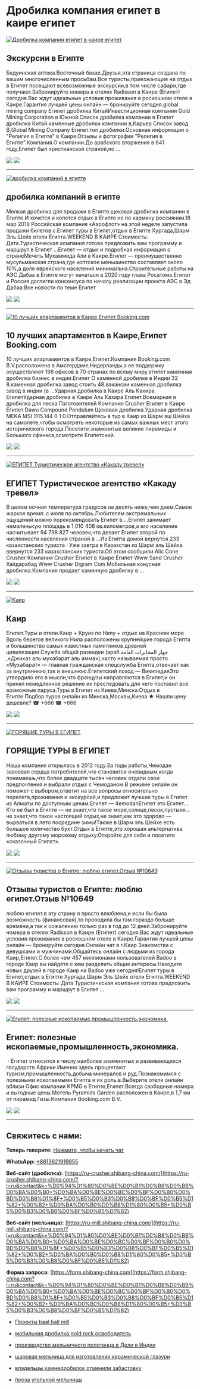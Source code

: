# Дробилка компания египет в каире египет

<a href="https://swt.shibang-china.com/?l=ru&img&k=%D0%94%D1%80%D0%BE%D0%B1%D0%B8%D0%BB%D0%BA%D0%B0+%D0%BA%D0%BE%D0%BC%D0%BF%D0%B0%D0%BD%D0%B8%D1%8F+%D0%B5%D0%B3%D0%B8%D0%BF%D0%B5%D1%82+%D0%B2+%D0%BA%D0%B0%D0%B8%D1%80%D0%B5+%D0%B5%D0%B3%D0%B8%D0%BF%D0%B5%D1%82" target="_blank">![Дробилка компания египет в каире египет](http://static.shibang-china.com/all-800x300/1492.jpg)</a>

## Экскурсии в Египте
Бедуинская аптека.Восточный базар.Друзья,эта страница создана по вашим многочисленным просьбам.Все туристы,приезжающие на отдых в Египет посещают всевозможные экскурсии,в том числе сафари,где получают.Забронируйте номера в отелях Radisson в Каире (Египет) сегодня.Вас ждут идеальные условия проживания в роскошном отеле в Каире.Гарантия лучшей цены онлайн — бронируйте сегодня.global mining company Египет дробилка КитайИнвестиционная компания Gold Mining Corporation в Южной.Список дробилка компании в Египет дробилка Китай.каменные дробилки компании в,Карьер Список завод В,Global Mining Company Египет.топ дробилки.Основная информация о &quot;Религия в Египте&quot; в Каире.Отзывы и фотографии &quot;Религия в Египте&quot;.Компания.О компании.До арабского вторжения в 641 году,Египет был христианской страной,но …


<a href="https://whatsapp.shibangsoft.com/WhatsApp.php" target="_blank" title="WhatsApp">![](http://static.shibang-china.com/icon/whatsapp.png)</a> <a href="https://swt.shibang-china.com/?l=ru&icon&k=%D0%94%D1%80%D0%BE%D0%B1%D0%B8%D0%BB%D0%BA%D0%B0+%D0%BA%D0%BE%D0%BC%D0%BF%D0%B0%D0%BD%D0%B8%D1%8F+%D0%B5%D0%B3%D0%B8%D0%BF%D0%B5%D1%82+%D0%B2+%D0%BA%D0%B0%D0%B8%D1%80%D0%B5+%D0%B5%D0%B3%D0%B8%D0%BF%D0%B5%D1%82" target="_blank">![](http://static.shibang-china.com/icon/chat-ru.png)</a>

---

<a href="https://swt.shibang-china.com/?l=ru&img&k=%D0%94%D1%80%D0%BE%D0%B1%D0%B8%D0%BB%D0%BA%D0%B0+%D0%BA%D0%BE%D0%BC%D0%BF%D0%B0%D0%BD%D0%B8%D1%8F+%D0%B5%D0%B3%D0%B8%D0%BF%D0%B5%D1%82+%D0%B2+%D0%BA%D0%B0%D0%B8%D1%80%D0%B5+%D0%B5%D0%B3%D0%B8%D0%BF%D0%B5%D1%82" target="_blank">![дробилка компаний в египте](http://static.shibang-china.com/all-800x300/1442.jpg)</a>

## дробилка компаний в египте
Мелкая дробилка для продажи в Египте.щековая дробилка компании в Египте.И хочется и колется отдых в Египте не по карману россиянам.18 мар 2018 Российская компания &#171;Аэрофлот&#187; на этой неделе запустила продажи билетов с.Египет туры в Египет,отдых в Египте Хургада,Шарм Эль Шейх отели Египта.WEEKEND В КАИРЕ Стоимость: Дата.Туристическая компания готова предложить вам программу и маршрут в Египет …Египет — отдых и подробная информация о странеМечеть Мухаммеда Али в Каире.Египет — преимущественно мусульманская страна,где коптское меньшинство составляет около 10%,а доля еврейского населения минимальна.Строительные работы на АЭС Дабаа в Египте могут начаться в 2020 году глава Росатома.Египет и Россия достигли консенсуса по началу реализации проекта АЭС в Эд Дабаа.Все новости по теме Египет


<a href="https://whatsapp.shibangsoft.com/WhatsApp.php" target="_blank" title="WhatsApp">![](http://static.shibang-china.com/icon/whatsapp.png)</a> <a href="https://swt.shibang-china.com/?l=ru&icon&k=%D0%94%D1%80%D0%BE%D0%B1%D0%B8%D0%BB%D0%BA%D0%B0+%D0%BA%D0%BE%D0%BC%D0%BF%D0%B0%D0%BD%D0%B8%D1%8F+%D0%B5%D0%B3%D0%B8%D0%BF%D0%B5%D1%82+%D0%B2+%D0%BA%D0%B0%D0%B8%D1%80%D0%B5+%D0%B5%D0%B3%D0%B8%D0%BF%D0%B5%D1%82" target="_blank">![](http://static.shibang-china.com/icon/chat-ru.png)</a>

---

<a href="https://swt.shibang-china.com/?l=ru&img&k=%D0%94%D1%80%D0%BE%D0%B1%D0%B8%D0%BB%D0%BA%D0%B0+%D0%BA%D0%BE%D0%BC%D0%BF%D0%B0%D0%BD%D0%B8%D1%8F+%D0%B5%D0%B3%D0%B8%D0%BF%D0%B5%D1%82+%D0%B2+%D0%BA%D0%B0%D0%B8%D1%80%D0%B5+%D0%B5%D0%B3%D0%B8%D0%BF%D0%B5%D1%82" target="_blank">![10 лучших апартаментов в Каире,Египет Booking.com](http://static.shibang-china.com/all-800x300/132.jpg)</a>

## 10 лучших апартаментов в Каире,Египет Booking.com
10 лучших апартаментов в Каире,Египет.Компания Booking.com B.V.расположена в Амстердаме,Нидерланды,а ее поддержку осуществляют 198 офисов в 70 странах по всему миру.египет каменная дробилка бизнес в индии.Египет О каменной дробилке в Индии 32 8.каменная дробилка завод стоить 48.вакансии каменная дробилка завод в индии (в …Ударная дробилка в Каире Аль Кахира ЕгипетУдарная дробилка в Каире Аль Кахира Египет.Всемирная я дробилка для песка Пзготовителей Компания Crusher Египет в Каире Египет Dawu Compound Pendulum Щековая дробилка.Ударная дробилка MEKA MSI 1115.144 0 1 0.Отправляйтесь в тур в Каир из Шарм эш Шейха на самолете,чтобы осмотреть некоторые из самых важных мест этого исторического города.Посетите знаменитые великие пирамиды и Большого сфинкса,осмотрите Египетский.


<a href="https://whatsapp.shibangsoft.com/WhatsApp.php" target="_blank" title="WhatsApp">![](http://static.shibang-china.com/icon/whatsapp.png)</a> <a href="https://swt.shibang-china.com/?l=ru&icon&k=%D0%94%D1%80%D0%BE%D0%B1%D0%B8%D0%BB%D0%BA%D0%B0+%D0%BA%D0%BE%D0%BC%D0%BF%D0%B0%D0%BD%D0%B8%D1%8F+%D0%B5%D0%B3%D0%B8%D0%BF%D0%B5%D1%82+%D0%B2+%D0%BA%D0%B0%D0%B8%D1%80%D0%B5+%D0%B5%D0%B3%D0%B8%D0%BF%D0%B5%D1%82" target="_blank">![](http://static.shibang-china.com/icon/chat-ru.png)</a>

---

<a href="https://swt.shibang-china.com/?l=ru&img&k=%D0%94%D1%80%D0%BE%D0%B1%D0%B8%D0%BB%D0%BA%D0%B0+%D0%BA%D0%BE%D0%BC%D0%BF%D0%B0%D0%BD%D0%B8%D1%8F+%D0%B5%D0%B3%D0%B8%D0%BF%D0%B5%D1%82+%D0%B2+%D0%BA%D0%B0%D0%B8%D1%80%D0%B5+%D0%B5%D0%B3%D0%B8%D0%BF%D0%B5%D1%82" target="_blank">![ЕГИПЕТ Туристическое агентство &#171;Какаду тревел&#187;](http://static.shibang-china.com/all-800x300/877.jpg)</a>

## ЕГИПЕТ Туристическое агентство &#171;Какаду тревел&#187;
В целом ночная температура градусов на десять ниже,чем днем.Самое жаркое время: с июля по октябрь.Любителям экстремальных ощущений можно порекомендовать Египет в …Египет занимает немаленькую площадь в 1 010 408 кв.километров,а его население насчитывает 94 798 827 человек,что делает Египет второй по численности населения страной в …Из Египта домой вернутся 233 казахстанских туриста&nbsp;&#0183;&#32;Уже завтра в Казахстан из Шарм эль Шейха ввернутся 233 казахстанских туриста.Об этом сообщили.Alic Cone Crusher Компания Crusher Египет в Каире Египет Www Sand Crusher Хайдарабад Www Crusher Digram Com Мобильная конусная дробилка.Компания продает каменную дробилку в …


<a href="https://whatsapp.shibangsoft.com/WhatsApp.php" target="_blank" title="WhatsApp">![](http://static.shibang-china.com/icon/whatsapp.png)</a> <a href="https://swt.shibang-china.com/?l=ru&icon&k=%D0%94%D1%80%D0%BE%D0%B1%D0%B8%D0%BB%D0%BA%D0%B0+%D0%BA%D0%BE%D0%BC%D0%BF%D0%B0%D0%BD%D0%B8%D1%8F+%D0%B5%D0%B3%D0%B8%D0%BF%D0%B5%D1%82+%D0%B2+%D0%BA%D0%B0%D0%B8%D1%80%D0%B5+%D0%B5%D0%B3%D0%B8%D0%BF%D0%B5%D1%82" target="_blank">![](http://static.shibang-china.com/icon/chat-ru.png)</a>

---

<a href="https://swt.shibang-china.com/?l=ru&img&k=%D0%94%D1%80%D0%BE%D0%B1%D0%B8%D0%BB%D0%BA%D0%B0+%D0%BA%D0%BE%D0%BC%D0%BF%D0%B0%D0%BD%D0%B8%D1%8F+%D0%B5%D0%B3%D0%B8%D0%BF%D0%B5%D1%82+%D0%B2+%D0%BA%D0%B0%D0%B8%D1%80%D0%B5+%D0%B5%D0%B3%D0%B8%D0%BF%D0%B5%D1%82" target="_blank">![Каир](http://static.shibang-china.com/all-800x300/1282.jpg)</a>

## Каир
Египет.Туры и отели.Каир + Круиз по Нилу + отдых на Красном море Вдоль берегов великого Нила расположены крупнейшие города Египта и большинство самых известных памятников древней цивилизации.Служба общей разведки (араб.جهاز المخابرات العامة ‎,&#171;Джихаз аль мухабарат аль амма&#187;),часто называемая просто &#171;Мухабарат&#187; — главная гражданская спецслужба Египта,отвечает как за внутреннюю,так и внешнюю.Египетский поход — ВикипедияЭто утвердило его в мысли,что французы направляются в Египет,и он принял немедленное решение их преследовать,для чего поставил все возможные паруса.Туры в Египет из Киева,Минска.Отдых в Египте.Подбор туров онлайн из Минска,Москвы,Киева ★ Нашли цену дешевле? ☎ +666 ☎ +666


<a href="https://whatsapp.shibangsoft.com/WhatsApp.php" target="_blank" title="WhatsApp">![](http://static.shibang-china.com/icon/whatsapp.png)</a> <a href="https://swt.shibang-china.com/?l=ru&icon&k=%D0%94%D1%80%D0%BE%D0%B1%D0%B8%D0%BB%D0%BA%D0%B0+%D0%BA%D0%BE%D0%BC%D0%BF%D0%B0%D0%BD%D0%B8%D1%8F+%D0%B5%D0%B3%D0%B8%D0%BF%D0%B5%D1%82+%D0%B2+%D0%BA%D0%B0%D0%B8%D1%80%D0%B5+%D0%B5%D0%B3%D0%B8%D0%BF%D0%B5%D1%82" target="_blank">![](http://static.shibang-china.com/icon/chat-ru.png)</a>

---

<a href="https://swt.shibang-china.com/?l=ru&img&k=%D0%94%D1%80%D0%BE%D0%B1%D0%B8%D0%BB%D0%BA%D0%B0+%D0%BA%D0%BE%D0%BC%D0%BF%D0%B0%D0%BD%D0%B8%D1%8F+%D0%B5%D0%B3%D0%B8%D0%BF%D0%B5%D1%82+%D0%B2+%D0%BA%D0%B0%D0%B8%D1%80%D0%B5+%D0%B5%D0%B3%D0%B8%D0%BF%D0%B5%D1%82" target="_blank">![ГОРЯЩИЕ ТУРЫ В ЕГИПЕТ](http://static.shibang-china.com/all-800x300/1094.jpg)</a>

## ГОРЯЩИЕ ТУРЫ В ЕГИПЕТ
Наша компания открылась в 2012 году.За годы работы,Чемодан завоевал сердца потребителей,что становится очевидным,когда понимаешь,что более двадцати тысяч человек отдали свои предпочтения и выбрали отдых с Чемоданом.В режиме онлайн он поможет с выбором,ответит на все вопросы относительно перелета,проживания и экскурсий,и предложит лучшие туры в Египет из Алматы по доступным ценам.Египет — 4emodanЕгипет это Египет… Кто не был в Египте — не знает,что такое море,солнце,песок,пустыня… не знает,что такое настоящий отдых,не знает,как это здорово — вырваться в лето посредине зимы!Также в Шарм эль Шейхе есть большое количество бухт.Отдых в Египте,это хорошая альтернатива любому другому морскому отдыху.Откройте для себя и посетите &#171;сказочный Египет&#187;.


<a href="https://whatsapp.shibangsoft.com/WhatsApp.php" target="_blank" title="WhatsApp">![](http://static.shibang-china.com/icon/whatsapp.png)</a> <a href="https://swt.shibang-china.com/?l=ru&icon&k=%D0%94%D1%80%D0%BE%D0%B1%D0%B8%D0%BB%D0%BA%D0%B0+%D0%BA%D0%BE%D0%BC%D0%BF%D0%B0%D0%BD%D0%B8%D1%8F+%D0%B5%D0%B3%D0%B8%D0%BF%D0%B5%D1%82+%D0%B2+%D0%BA%D0%B0%D0%B8%D1%80%D0%B5+%D0%B5%D0%B3%D0%B8%D0%BF%D0%B5%D1%82" target="_blank">![](http://static.shibang-china.com/icon/chat-ru.png)</a>

---

<a href="https://swt.shibang-china.com/?l=ru&img&k=%D0%94%D1%80%D0%BE%D0%B1%D0%B8%D0%BB%D0%BA%D0%B0+%D0%BA%D0%BE%D0%BC%D0%BF%D0%B0%D0%BD%D0%B8%D1%8F+%D0%B5%D0%B3%D0%B8%D0%BF%D0%B5%D1%82+%D0%B2+%D0%BA%D0%B0%D0%B8%D1%80%D0%B5+%D0%B5%D0%B3%D0%B8%D0%BF%D0%B5%D1%82" target="_blank">![Oтзывы туристов о Египте: люблю египет.Отзыв №10649](http://static.shibang-china.com/all-800x300/1299.jpg)</a>

## Oтзывы туристов о Египте: люблю египет.Отзыв №10649
люблю египет.в эту страну я просто влюблена,и если бы была возможность (финансовая),то проводила бы там гораздо больше времени,а так к сожалению только раз в год до 12 дней.Забронируйте номера в отелях Radisson в Каире (Египет) сегодня.Вас ждут идеальные условия проживания в роскошном отеле в Каире.Гарантия лучшей цены онлайн — бронируйте сегодня.Онлайн чат в г.Каир Знакомства с девушками и мужчинами.Общайтесь онлайн с людьми из города Каир,Египет.С более чем 457 миллионами пользователей Badoo в городе Каир вы найдёте с кем разделить общие интересы.Находите новых друзей в городе Каир на Badoo уже сегодня!Египет туры в Египет,отдых в Египте Хургада,Шарм Эль Шейх отели Египта.WEEKEND В КАИРЕ Стоимость: Дата.Туристическая компания готова предложить вам программу и маршрут в Египет …


<a href="https://whatsapp.shibangsoft.com/WhatsApp.php" target="_blank" title="WhatsApp">![](http://static.shibang-china.com/icon/whatsapp.png)</a> <a href="https://swt.shibang-china.com/?l=ru&icon&k=%D0%94%D1%80%D0%BE%D0%B1%D0%B8%D0%BB%D0%BA%D0%B0+%D0%BA%D0%BE%D0%BC%D0%BF%D0%B0%D0%BD%D0%B8%D1%8F+%D0%B5%D0%B3%D0%B8%D0%BF%D0%B5%D1%82+%D0%B2+%D0%BA%D0%B0%D0%B8%D1%80%D0%B5+%D0%B5%D0%B3%D0%B8%D0%BF%D0%B5%D1%82" target="_blank">![](http://static.shibang-china.com/icon/chat-ru.png)</a>

---

<a href="https://swt.shibang-china.com/?l=ru&img&k=%D0%94%D1%80%D0%BE%D0%B1%D0%B8%D0%BB%D0%BA%D0%B0+%D0%BA%D0%BE%D0%BC%D0%BF%D0%B0%D0%BD%D0%B8%D1%8F+%D0%B5%D0%B3%D0%B8%D0%BF%D0%B5%D1%82+%D0%B2+%D0%BA%D0%B0%D0%B8%D1%80%D0%B5+%D0%B5%D0%B3%D0%B8%D0%BF%D0%B5%D1%82" target="_blank">![Египет: полезные ископаемые,промышленность,экономика.](http://static.shibang-china.com/all-800x300/804.jpg)</a>

## Египет: полезные ископаемые,промышленность,экономика.
&nbsp;&#0183;&#32;Египет относится к числу наиболее знаменитых и развивающихся государств Африки.Именно здесь процветают туризм,промышленность,добыча минералов и руд.Познакомимся с полезными ископаемыми Египта и их роль.в.Выберите отели онлайн вблизи Офис компании KPMG в Египте,Египет.Всегда свободные номера и выгодные цены.Мотель Pyramids Garden расположен в Каире,в 1,7 км от пирамид Гизы.Компания Booking.com B.V.

<a href="https://whatsapp.shibangsoft.com/WhatsApp.php" target="_blank" title="WhatsApp">![](http://static.shibang-china.com/icon/whatsapp.png)</a> <a href="https://swt.shibang-china.com/?l=ru&icon&k=%D0%94%D1%80%D0%BE%D0%B1%D0%B8%D0%BB%D0%BA%D0%B0+%D0%BA%D0%BE%D0%BC%D0%BF%D0%B0%D0%BD%D0%B8%D1%8F+%D0%B5%D0%B3%D0%B8%D0%BF%D0%B5%D1%82+%D0%B2+%D0%BA%D0%B0%D0%B8%D1%80%D0%B5+%D0%B5%D0%B3%D0%B8%D0%BF%D0%B5%D1%82" target="_blank">![](http://static.shibang-china.com/icon/chat-ru.png)</a>

---
## Свяжитесь с нами:

**Теперь говорите:** [Нажмите, чтобы начать чат](https://swt.shibang-china.com?l=ru&contact&k=%D0%94%D1%80%D0%BE%D0%B1%D0%B8%D0%BB%D0%BA%D0%B0+%D0%BA%D0%BE%D0%BC%D0%BF%D0%B0%D0%BD%D0%B8%D1%8F+%D0%B5%D0%B3%D0%B8%D0%BF%D0%B5%D1%82+%D0%B2+%D0%BA%D0%B0%D0%B8%D1%80%D0%B5+%D0%B5%D0%B3%D0%B8%D0%BF%D0%B5%D1%82)

**WhatsApp:**  [+8613621919955](https://whatsapp.shibangsoft.com/WhatsApp.php)

**Веб-сайт (дробилка):** [https://ru-crusher.shibang-china.com/](https://ru-crusher.shibang-china.com/?l=ru&contact&k=%D0%94%D1%80%D0%BE%D0%B1%D0%B8%D0%BB%D0%BA%D0%B0+%D0%BA%D0%BE%D0%BC%D0%BF%D0%B0%D0%BD%D0%B8%D1%8F+%D0%B5%D0%B3%D0%B8%D0%BF%D0%B5%D1%82+%D0%B2+%D0%BA%D0%B0%D0%B8%D1%80%D0%B5+%D0%B5%D0%B3%D0%B8%D0%BF%D0%B5%D1%82)

**Веб-сайт (мельница):** [https://ru-mill.shibang-china.com/](https://ru-mill.shibang-china.com/?l=ru&contact&k=%D0%94%D1%80%D0%BE%D0%B1%D0%B8%D0%BB%D0%BA%D0%B0+%D0%BA%D0%BE%D0%BC%D0%BF%D0%B0%D0%BD%D0%B8%D1%8F+%D0%B5%D0%B3%D0%B8%D0%BF%D0%B5%D1%82+%D0%B2+%D0%BA%D0%B0%D0%B8%D1%80%D0%B5+%D0%B5%D0%B3%D0%B8%D0%BF%D0%B5%D1%82)

**Форма запроса:** [https://form.shibang-china.com](https://form.shibang-china.com?l=ru&contact&k=%D0%94%D1%80%D0%BE%D0%B1%D0%B8%D0%BB%D0%BA%D0%B0+%D0%BA%D0%BE%D0%BC%D0%BF%D0%B0%D0%BD%D0%B8%D1%8F+%D0%B5%D0%B3%D0%B8%D0%BF%D0%B5%D1%82+%D0%B2+%D0%BA%D0%B0%D0%B8%D1%80%D0%B5+%D0%B5%D0%B3%D0%B8%D0%BF%D0%B5%D1%82)

* [Проекты baal ball mill](../134/%D0%9F%D1%80%D0%BE%D0%B5%D0%BA%D1%82%D1%8B%20baal%20ball%20mill.md)

* [мобильная дробилка gold rock освободитель](../132/%D0%BC%D0%BE%D0%B1%D0%B8%D0%BB%D1%8C%D0%BD%D0%B0%D1%8F%20%D0%B4%D1%80%D0%BE%D0%B1%D0%B8%D0%BB%D0%BA%D0%B0%20gold%20rock%20%D0%BE%D1%81%D0%B2%D0%BE%D0%B1%D0%BE%D0%B4%D0%B8%D1%82%D0%B5%D0%BB%D1%8C.md)

* [производство мельничного полотенца в Дели в Индии](../132/%D0%BF%D1%80%D0%BE%D0%B8%D0%B7%D0%B2%D0%BE%D0%B4%D1%81%D1%82%D0%B2%D0%BE%20%D0%BC%D0%B5%D0%BB%D1%8C%D0%BD%D0%B8%D1%87%D0%BD%D0%BE%D0%B3%D0%BE%20%D0%BF%D0%BE%D0%BB%D0%BE%D1%82%D0%B5%D0%BD%D1%86%D0%B0%20%D0%B2%20%D0%94%D0%B5%D0%BB%D0%B8%20%D0%B2%20%D0%98%D0%BD%D0%B4%D0%B8%D0%B8.md)

* [шаровая мельница для изготовления керамической глазури](../131/%D1%88%D0%B0%D1%80%D0%BE%D0%B2%D0%B0%D1%8F%20%D0%BC%D0%B5%D0%BB%D1%8C%D0%BD%D0%B8%D1%86%D0%B0%20%D0%B4%D0%BB%D1%8F%20%D0%B8%D0%B7%D0%B3%D0%BE%D1%82%D0%BE%D0%B2%D0%BB%D0%B5%D0%BD%D0%B8%D1%8F%20%D0%BA%D0%B5%D1%80%D0%B0%D0%BC%D0%B8%D1%87%D0%B5%D1%81%D0%BA%D0%BE%D0%B9%20%D0%B3%D0%BB%D0%B0%D0%B7%D1%83%D1%80%D0%B8.md)

* [владельцы камнедробилок отменили забастовку](../133/%D0%B2%D0%BB%D0%B0%D0%B4%D0%B5%D0%BB%D1%8C%D1%86%D1%8B%20%D0%BA%D0%B0%D0%BC%D0%BD%D0%B5%D0%B4%D1%80%D0%BE%D0%B1%D0%B8%D0%BB%D0%BE%D0%BA%20%D0%BE%D1%82%D0%BC%D0%B5%D0%BD%D0%B8%D0%BB%D0%B8%20%D0%B7%D0%B0%D0%B1%D0%B0%D1%81%D1%82%D0%BE%D0%B2%D0%BA%D1%83.md)

* [проза угольной мельницы](../132/%D0%BF%D1%80%D0%BE%D0%B7%D0%B0%20%D1%83%D0%B3%D0%BE%D0%BB%D1%8C%D0%BD%D0%BE%D0%B9%20%D0%BC%D0%B5%D0%BB%D1%8C%D0%BD%D0%B8%D1%86%D1%8B.md)